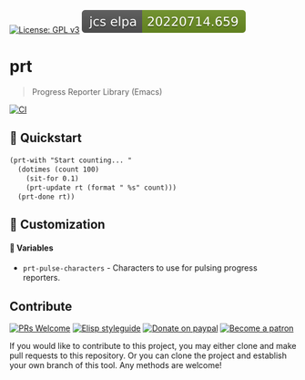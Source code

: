 [![License: GPL v3](https://img.shields.io/badge/License-GPL%20v3-blue.svg)](https://www.gnu.org/licenses/gpl-3.0)
[![JCS-ELPA](https://raw.githubusercontent.com/jcs-emacs/badges/master/elpa/v/prt.svg)](https://jcs-emacs.github.io/jcs-elpa/#/prt)

# prt
> Progress Reporter Library (Emacs)

[![CI](https://github.com/jcs-elpa/prt/actions/workflows/test.yml/badge.svg)](https://github.com/jcs-elpa/prt/actions/workflows/test.yml)

## 💾 Quickstart

```elisp
(prt-with "Start counting... "
  (dotimes (count 100)
    (sit-for 0.1)
    (prt-update rt (format " %s" count)))
  (prt-done rt))
```

## 🔧 Customization

#### 🧪 Variables

* `prt-pulse-characters` - Characters to use for pulsing progress reporters.

## Contribute

[![PRs Welcome](https://img.shields.io/badge/PRs-welcome-brightgreen.svg)](http://makeapullrequest.com)
[![Elisp styleguide](https://img.shields.io/badge/elisp-style%20guide-purple)](https://github.com/bbatsov/emacs-lisp-style-guide)
[![Donate on paypal](https://img.shields.io/badge/paypal-donate-1?logo=paypal&color=blue)](https://www.paypal.me/jcs090218)
[![Become a patron](https://img.shields.io/badge/patreon-become%20a%20patron-orange.svg?logo=patreon)](https://www.patreon.com/jcs090218)

If you would like to contribute to this project, you may either
clone and make pull requests to this repository. Or you can
clone the project and establish your own branch of this tool.
Any methods are welcome!
